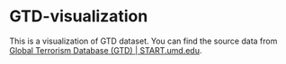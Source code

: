 # GTD-visualization
This is a visualization of GTD dataset.
You can find the source data from [Global Terrorism Database (GTD) | START.umd.edu](https://www.start.umd.edu/data-tools/GTD).
